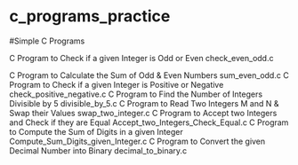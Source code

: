 # c_programs_practice
#Simple C Programs


C Program to Check if a given Integer is Odd or Even
   	check_even_odd.c

C Program to Calculate the Sum of Odd & Even Numbers
  sum_even_odd.c
C Program to Check if a given Integer is Positive or Negative
  check_positive_negative.c
C Program to Find the Number of Integers Divisible by 5
  divisible_by_5.c
C Program to Read Two Integers M and N & Swap their Values
  swap_two_integer.c
C Program to Accept two Integers and Check if they are Equal
  Accept_two_Integers_Check_Equal.c
C Program to Compute the Sum of Digits in a given Integer
  Compute_Sum_Digits_given_Integer.c
C Program to Convert the given Decimal Number into Binary
   	decimal_to_binary.c
